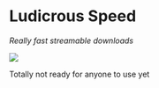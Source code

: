 # Ludicrous Speed
*Really fast streamable downloads*


![](http://i.imgur.com/CWfOcze.gif)


Totally not ready for anyone to use yet

